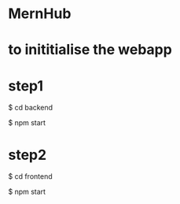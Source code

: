# MernHub

# to inititialise the webapp

# step1
$ cd backend 

$ npm start

# step2
$ cd frontend

$ npm start

